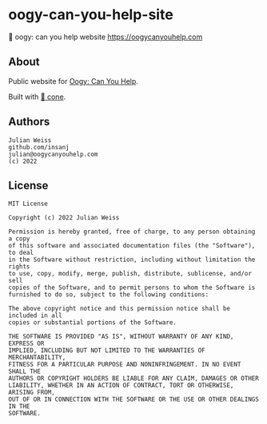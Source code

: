 # oogy-can-you-help-site

🐏 oogy: can you help website https://oogycanyouhelp.com

## About

Public website for [Oogy: Can You Help](oogycanyouhelp.com). 

Built with [🍦 cone](https://github.com/insanj/cone).

## Authors

```
Julian Weiss
github.com/insanj
julian@oogycanyouhelp.com
(c) 2022
```

## License

```
MIT License

Copyright (c) 2022 Julian Weiss

Permission is hereby granted, free of charge, to any person obtaining a copy
of this software and associated documentation files (the "Software"), to deal
in the Software without restriction, including without limitation the rights
to use, copy, modify, merge, publish, distribute, sublicense, and/or sell
copies of the Software, and to permit persons to whom the Software is
furnished to do so, subject to the following conditions:

The above copyright notice and this permission notice shall be included in all
copies or substantial portions of the Software.

THE SOFTWARE IS PROVIDED "AS IS", WITHOUT WARRANTY OF ANY KIND, EXPRESS OR
IMPLIED, INCLUDING BUT NOT LIMITED TO THE WARRANTIES OF MERCHANTABILITY,
FITNESS FOR A PARTICULAR PURPOSE AND NONINFRINGEMENT. IN NO EVENT SHALL THE
AUTHORS OR COPYRIGHT HOLDERS BE LIABLE FOR ANY CLAIM, DAMAGES OR OTHER
LIABILITY, WHETHER IN AN ACTION OF CONTRACT, TORT OR OTHERWISE, ARISING FROM,
OUT OF OR IN CONNECTION WITH THE SOFTWARE OR THE USE OR OTHER DEALINGS IN THE
SOFTWARE.
```
